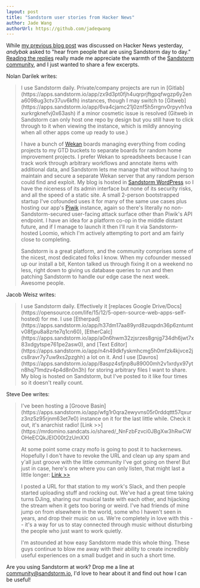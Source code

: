 ```yaml
---
layout: post
title: "Sandstorm user stories from Hacker News"
author: Jade Wang
authorUrl: https://github.com/jadeqwang
---
```


While [my previous blog post](https://sandstorm.io/news/2016-01-22-8-new-open-source-apps) was discussed on Hacker News yesterday, *andybak* asked to "hear from people that are using Sandstorm day to day." [Reading the replies](https://news.ycombinator.com/item?id=11023300) really made me appreciate the warmth of the [Sandstorm community](https://sandstorm.io/community), and I just wanted to share a few excerpts.

Nolan Darilek writes:

<blockquote class="notbig" markdown="1">
I use Sandstorm daily. Private/company projects are run in [Gitlab](https://apps.sandstorm.io/app/zx9d3pt0fjh4uqrprjftgpqfwgzp6y2ena6098ug3ctv37uv6kfh) instances, though I may switch to [Gitweb](https://apps.sandstorm.io/app/6va4cjamc21j0znf5h5rrgnv0rpyvh1vaxurkrgknefvj0x63ash) if a minor cosmetic issue is resolved  (Gitweb in Sandstorm can only host one repo by design but you still have to click through to it when viewing the instance, which is mildly annoying when all other apps come up ready to use.)

I have a bunch of [Wekan](https://apps.sandstorm.io/app/m86q05rdvj14yvn78ghaxynqz7u2svw6rnttptxx49g1785cdv1h) boards managing everything from coding projects to my GTD buckets to separate boards for random home improvement projects. I prefer Wekan to spreadsheets because I can track work through arbitrary workflows and annotate items with additional data, and Sandstorm lets me manage that without having to maintain and secure a separate Wekan server that any random person could find and exploit. My blog is hosted in [Sandstorm WordPress](https://apps.sandstorm.io/app/aax9j672p6z8n7nyupzvj2nmumeqd4upa0f7mgu8gprwmy53x04h) so I have the niceness of its admin interface but none of its security risks, and all the speed of a static site. A small 2-person bootstrapped startup I've cofounded uses it for many of the same use cases plus hosting our app's [Piwik](https://apps.sandstorm.io/app/xuajusd5d4a9v4js71ru0cwj9wn984q1x8kny10htsp8f5dcfep0) instance, again so there's literally no non-Sandstorm-secured user-facing attack surface other than Piwik's API endpoint. I have an idea for a platform co-op in the middle distant future, and if I manage to launch it then I'll run it via Sandstorm-hosted Loomio, which I'm actively attempting to port and am fairly close to completing.

Sandstorm is a great platform, and the community comprises some of the nicest, most dedicated folks I know. When my cofounder messed up our install a bit, Kenton talked us through fixing it on a weekend no less, right down to giving us database queries to run and then patching Sandstorm to handle our edge case the next week. Awesome people.
</blockquote>

Jacob Weisz writes:

<blockquote class="notbig" markdown="1">
I use Sandstorm daily. Effectively it [replaces Google Drive/Docs](https://opensource.com/life/15/12/5-open-source-web-apps-self-hosted) for me. I use [Etherpad](https://apps.sandstorm.io/app/h37dm17aa89yrd8zuqpdn36p6zntumtv08fjpu8a8zrte7q1cn60), [EtherCalc](https://apps.sandstorm.io/app/a0n6hwm32zjsrzes8gnjg734dh6jwt7x83xdgytspe761pe2asw0), and [Text Editor](https://apps.sandstorm.io/app/n4n49dkfyskmhcmg5h0mfzk4kjvce2jcs8ravr7y7uw9xs2pzghh) a lot on it. And I use [Davros](https://apps.sandstorm.io/app/8aspz4sfjnp8u89000mh2v1xrdyx97ytn8hq71mdzv4p4d8n0n3h) for storing arbitrary files I want to share. My blog is hosted on Sandstorm, but I've posted to it like four times so it doesn't really count.
</blockquote>

Steve Dee writes:

<blockquote class="notbig" markdown="1">
I've been hosting a [Groove Basin](https://apps.sandstorm.io/app/wfg1r0qra2ewyvns05r0rddqttt57qxurz3nz5z95rjnm63et7e0) instance on it for the last little while. Check it out, it's anarchist radio! [Link >>](https://mrdomino.sandcats.io/shared/_NnFzbFzvci0JBgXw3hRwCWOHeECQkJEIO00t2zUmXX)

At some point some crazy mofo is going to post it to hackernews. Hopefully I don't have to revoke the URL and clean up any spam and y'all just groove with the little community I've got going on there! But just in case, here's one where you can only listen, that might last a little longer: [Link >>](https://mrdomino.sandcats.io/shared/kYJ-X75DzV3HTB0Ro6cTizCDhUUSyFd3xnNczrxKXbZ)

I posted a URL for that station to my work's Slack, and then people started uploading stuff and rocking out. We've had a great time taking turns DJing, sharing our musical taste with each other, and hijacking the stream when it gets too boring or weird. I've had friends of mine jump on from elsewhere in the world, some who I haven't seen in years, and drop their music on us. We're completely in love with this -- it's a way for us to stay connected through music without disturbing the people who just want to work quietly.

I'm astounded at how easy Sandstorm made this whole thing. These guys continue to blow me away with their ability to create incredibly useful experiences on a small budget and in such a short time.
</blockquote>

Are you using Sandstorm at work? Drop me a line at [community@sandstorm.io](mailto:community@sandstorm.io), I'd love to hear about it and find out how I can be useful!
